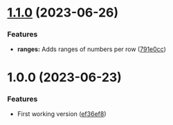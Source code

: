 # [1.1.0](https://github.com/technologiestiftung/citylab-sommerfest-bingo/compare/v1.0.0...v1.1.0) (2023-06-26)


### Features

* **ranges:** Adds ranges of numbers per row ([791e0cc](https://github.com/technologiestiftung/citylab-sommerfest-bingo/commit/791e0cce23b0d9cb6137fb2871e0c9b56111829f))

# 1.0.0 (2023-06-23)


### Features

* First working version ([ef36ef8](https://github.com/technologiestiftung/citylab-sommerfest-bingo/commit/ef36ef82113b994c7f6351711c93c4d61d8ff62c))
